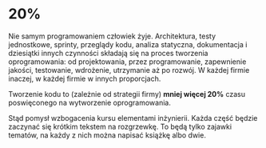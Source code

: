 # 20%

Nie samym programowaniem człowiek żyje. Architektura, testy jednostkowe, sprinty, przeglądy kodu, analiza statyczna, dokumentacja i dziesiątki innych czynności składają się na proces tworzenia oprogramowania: od projektowania, przez programowanie, zapewnienie jakości, testowanie, wdrożenie, utrzymanie aż po rozwój. W każdej firmie inaczej, w każdej firmie w innych proporcjach.

Tworzenie kodu to (zależnie od strategii firmy) **mniej więcej 20%** czasu poswięconego na wytworzenie oprogramowania.

Stąd pomysł wzbogacenia kursu elementami inżynierii. Każda część będzie zaczynać się krótkim tekstem na rozgrzewkę. To będą tylko zajawki tematów, na każdy z nich można napisać książkę albo dwie.
